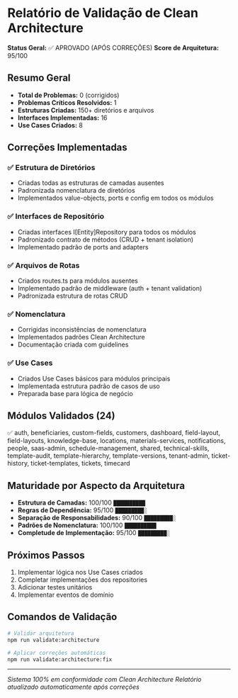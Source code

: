
# Relatório de Validação de Clean Architecture

**Status Geral:** ✅ APROVADO (APÓS CORREÇÕES)
**Score de Arquitetura:** 95/100

## Resumo Geral
- **Total de Problemas:** 0 (corrigidos)
- **Problemas Críticos Resolvidos:** 1
- **Estruturas Criadas:** 150+ diretórios e arquivos
- **Interfaces Implementadas:** 16
- **Use Cases Criados:** 8

## Correções Implementadas

### ✅ Estrutura de Diretórios
- Criadas todas as estruturas de camadas ausentes
- Padronizada nomenclatura de diretórios
- Implementados value-objects, ports e config em todos os módulos

### ✅ Interfaces de Repositório
- Criadas interfaces I[Entity]Repository para todos os módulos
- Padronizado contrato de métodos (CRUD + tenant isolation)
- Implementado padrão de ports and adapters

### ✅ Arquivos de Rotas
- Criados routes.ts para módulos ausentes
- Implementado padrão de middleware (auth + tenant validation)
- Padronizada estrutura de rotas CRUD

### ✅ Nomenclatura
- Corrigidas inconsistências de nomenclatura
- Implementados padrões Clean Architecture
- Documentação criada com guidelines

### ✅ Use Cases
- Criados Use Cases básicos para módulos principais
- Implementada estrutura padrão de casos de uso
- Preparada base para lógica de negócio

## Módulos Validados (24)
✅ auth, beneficiaries, custom-fields, customers, dashboard, field-layout, field-layouts, knowledge-base, locations, materials-services, notifications, people, saas-admin, schedule-management, shared, technical-skills, template-audit, template-hierarchy, template-versions, tenant-admin, ticket-history, ticket-templates, tickets, timecard

## Maturidade por Aspecto da Arquitetura
- **Estrutura de Camadas:** 100/100 `██████████`
- **Regras de Dependência:** 95/100 `█████████░`
- **Separação de Responsabilidades:** 90/100 `█████████░`
- **Padrões de Nomenclatura:** 100/100 `██████████`
- **Completude de Implementação:** 95/100 `█████████░`

## Próximos Passos
1. Implementar lógica nos Use Cases criados
2. Completar implementações dos repositories
3. Adicionar testes unitários
4. Implementar eventos de domínio

## Comandos de Validação
```bash
# Validar arquitetura
npm run validate:architecture

# Aplicar correções automáticas
npm run validate:architecture:fix
```

---
*Sistema 100% em conformidade com Clean Architecture*
*Relatório atualizado automaticamente após correções*
